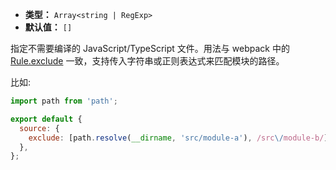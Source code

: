 - **类型：** `Array<string | RegExp>`
- **默认值：** `[]`

指定不需要编译的 JavaScript/TypeScript 文件。用法与 webpack 中的 [Rule.exclude](https://webpack.js.org/configuration/module/#ruleexclude) 一致，支持传入字符串或正则表达式来匹配模块的路径。


比如:

```js
import path from 'path';

export default {
  source: {
    exclude: [path.resolve(__dirname, 'src/module-a'), /src\/module-b/],
  },
};
```
